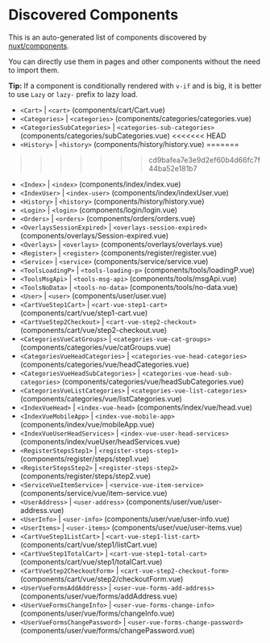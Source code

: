 # Discovered Components

This is an auto-generated list of components discovered by [nuxt/components](https://github.com/nuxt/components).

You can directly use them in pages and other components without the need to import them.

**Tip:** If a component is conditionally rendered with `v-if` and is big, it is better to use `Lazy` or `lazy-` prefix to lazy load.

- `<Cart>` | `<cart>` (components/cart/Cart.vue)
- `<Categories>` | `<categories>` (components/categories/categories.vue)
- `<CategoriesSubCategories>` | `<categories-sub-categories>` (components/categories/subCategories.vue)
<<<<<<< HEAD
- `<History>` | `<history>` (components/history/history.vue)
=======
>>>>>>> cd9bafea7e3e9d2ef60b4d66fc7f44ba52e181b7
- `<Index>` | `<index>` (components/index/index.vue)
- `<IndexUser>` | `<index-user>` (components/index/indexUser.vue)
- `<History>` | `<history>` (components/history/history.vue)
- `<Login>` | `<login>` (components/login/login.vue)
- `<Orders>` | `<orders>` (components/orders/orders.vue)
- `<OverlaysSessionExpired>` | `<overlays-session-expired>` (components/overlays/Session-expired.vue)
- `<Overlays>` | `<overlays>` (components/overlays/overlays.vue)
- `<Register>` | `<register>` (components/register/register.vue)
- `<Service>` | `<service>` (components/service/service.vue)
- `<ToolsLoadingP>` | `<tools-loading-p>` (components/tools/loadingP.vue)
- `<ToolsMsgApi>` | `<tools-msg-api>` (components/tools/msgApi.vue)
- `<ToolsNoData>` | `<tools-no-data>` (components/tools/no-data.vue)
- `<User>` | `<user>` (components/user/user.vue)
- `<CartVueStep1Cart>` | `<cart-vue-step1-cart>` (components/cart/vue/step1-cart.vue)
- `<CartVueStep2Checkout>` | `<cart-vue-step2-checkout>` (components/cart/vue/step2-checkout.vue)
- `<CategoriesVueCatGroups>` | `<categories-vue-cat-groups>` (components/categories/vue/catGroups.vue)
- `<CategoriesVueHeadCategories>` | `<categories-vue-head-categories>` (components/categories/vue/headCategories.vue)
- `<CategoriesVueHeadSubCategories>` | `<categories-vue-head-sub-categories>` (components/categories/vue/headSubCategories.vue)
- `<CategoriesVueListCategories>` | `<categories-vue-list-categories>` (components/categories/vue/listCategories.vue)
- `<IndexVueHead>` | `<index-vue-head>` (components/index/vue/head.vue)
- `<IndexVueMobileApp>` | `<index-vue-mobile-app>` (components/index/vue/mobileApp.vue)
- `<IndexVueUserHeadServices>` | `<index-vue-user-head-services>` (components/index/vueUser/headServices.vue)
- `<RegisterStepsStep1>` | `<register-steps-step1>` (components/register/steps/step1.vue)
- `<RegisterStepsStep2>` | `<register-steps-step2>` (components/register/steps/step2.vue)
- `<ServiceVueItemService>` | `<service-vue-item-service>` (components/service/vue/item-service.vue)
- `<UserAddress>` | `<user-address>` (components/user/vue/user-address.vue)
- `<UserInfo>` | `<user-info>` (components/user/vue/user-info.vue)
- `<UserItems>` | `<user-items>` (components/user/vue/user-items.vue)
- `<CartVueStep1ListCart>` | `<cart-vue-step1-list-cart>` (components/cart/vue/step1/listCart.vue)
- `<CartVueStep1TotalCart>` | `<cart-vue-step1-total-cart>` (components/cart/vue/step1/totalCart.vue)
- `<CartVueStep2CheckoutForm>` | `<cart-vue-step2-checkout-form>` (components/cart/vue/step2/checkoutForm.vue)
- `<UserVueFormsAddAddress>` | `<user-vue-forms-add-address>` (components/user/vue/forms/addAddress.vue)
- `<UserVueFormsChangeInfo>` | `<user-vue-forms-change-info>` (components/user/vue/forms/changeInfo.vue)
- `<UserVueFormsChangePassword>` | `<user-vue-forms-change-password>` (components/user/vue/forms/changePassword.vue)
